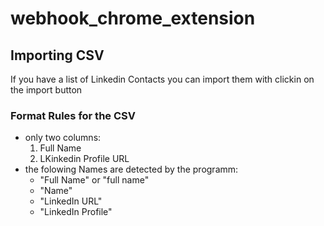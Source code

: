 # webhook_chrome_extension

## Importing CSV
If you have a list of Linkedin Contacts you can import them with clickin on the import button
### Format Rules for the CSV

- only two columns:
    1. Full Name
    2. LKinkedin Profile URL
- the folowing Names are detected by the programm:
    - "Full Name" or "full name"
    - "Name"
    - "LinkedIn URL"
    - "LinkedIn Profile"